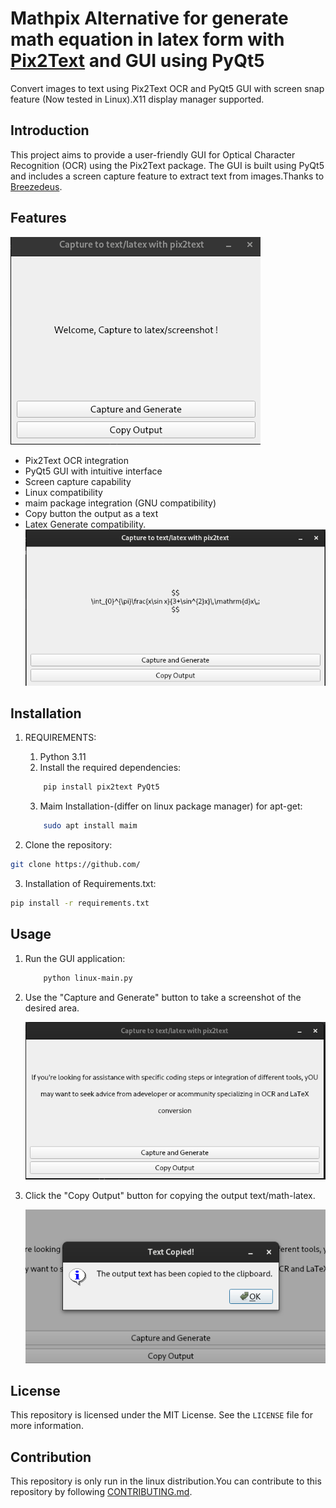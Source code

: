 # Mathpix Alternative for generate math equation in latex form with [Pix2Text](https://github.com/breezedeus/Pix2Text) and GUI using PyQt5

Convert images to text using Pix2Text OCR and PyQt5 GUI with screen snap feature (Now tested in Linux).X11 display manager supported.

## Introduction

This project aims to provide a user-friendly GUI for Optical Character Recognition (OCR) using the Pix2Text package. The GUI is built using PyQt5 and includes a screen capture feature to extract text from images.Thanks to
[Breezedeus](https://github.com/breezedeus).

## Features

![GUI Image](./images/image1.png)

-   Pix2Text OCR integration
-   PyQt5 GUI with intuitive interface
-   Screen capture capability
-   Linux compatibility
-   maim package integration (GNU compatibility)
-   Copy button the output as a text
-   Latex Generate compatibility.
    ![Latex generate](./images/image4.png)

## Installation

1. REQUIREMENTS:

    1. Python 3.11
    2. Install the required dependencies:

    ```bash
        pip install pix2text PyQt5
    ```

    3. Maim Installation-(differ on linux package manager) for apt-get:

    ```bash
        sudo apt install maim
    ```

2. Clone the repository:

```bash
git clone https://github.com/
```

3. Installation of Requirements.txt:

```bash
pip install -r requirements.txt
```

## Usage

1. Run the GUI application:

    ```bash
        python linux-main.py
    ```

2. Use the "Capture and Generate" button to take a screenshot of the desired area.

    ![Generated text](./images/image2.png)

3. Click the "Copy Output" button for copying the output text/math-latex.

    ![Copied Notification](./images/image3.png)

## License

This repository is licensed under the MIT License. See the `LICENSE` file for more information.

## Contribution

This repository is only run in the linux distribution.You can contribute to this repository by following [CONTRIBUTING.md](CONTRIBUTING.md).
